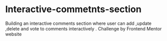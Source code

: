 # Interactive-commetnts-section
Building an interactive comments section where user can add ,update ,delete and vote to comments interactively . Challenge by Frontend Mentor website
